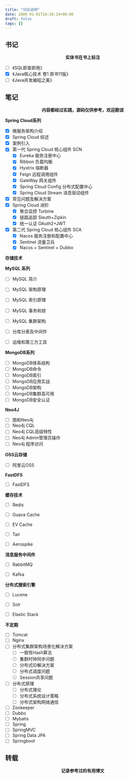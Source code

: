 ```yaml
---
title: "分区说明"
date: 2000-01-01T16:26:24+08:00
draft: false
tags: []
---
```


## 书记

**<center>实体书在书上标注</center>**

- [ ] 《SQL即查即用》
- [x] 《Java核心技术 卷1 原书11版》
- [ ] 《Java并发编程之美》

## 笔记

**<center>内容都经过实践，源码仅供参考，欢迎勘误</center>**

**Spring Cloud系列**

- [x] 微服务架构介绍
- [x] Spring Cloud 综述
- [x] 案例引入
- [x] 第一代 Spring Cloud 核心组件 SCN
  - [x] Eureka 服务注册中心
  - [x] Ribbon 负载均衡
  - [x] Hystrix 熔断器
  - [x] Feign 远程调用组件
  - [x] GateWay 网关组件
  - [x] Spring Cloud Config 分布式配置中心
  - [x] Spring Cloud Stream 消息驱动组件
- [x] 常见问题及解决方案
- [x] Spring Cloud 进阶
  - [x] 聚合监控 Turbine
  - [x] 链路追踪 Sleuth+Zipkin
  - [x] 统一认证 OAuth2+JWT
- [x] 第二代 Spring Cloud 核心组件 SCA
  - [x] Nacos 服务注册和配置中心
  - [x] Sentinel 流量卫兵
  - [x] Nacos + Sentinel + Dubbo

**存储技术**

**MySQL 系列**

- [ ] MySQL 简介

- [ ] MySQL 架构原理
- [ ] MySQL 索引原理
- [ ] MySQL 事务和锁
- [ ] MySQL 集群架构
- [ ] 分库分表及中间件
- [ ] 运维和第三方工具 

**MongoDB系列**

- [ ] MongoDB体系结构
- [ ] MongoDB命令
- [ ] MongoDB索引
- [ ] MongoDB应用实战
- [ ] MongoDB架构
- [ ] MongoDB集群高可用
- [ ] MongoDB安全认证

**Neo4J**

- [ ] 图和Neo4j
- [ ] Neo4j CQL
- [ ] Neo4j CQL高级特性
- [ ] Neo4j Admin管理员操作
- [ ] Neo4j 程序访问

**OSS云存储**

- [ ] 阿里云OSS

**FastDFS**

- [ ] FastDFS

**缓存技术**

- [ ] Redis

- [ ] Guava Cache

- [ ] EV Cache

- [ ] Tair

- [ ] Aerospike

**消息服务中间件**

- [ ] RabbitMQ

- [ ] Kafka

**分布式搜索引擎**

- [ ] Lucene

- [ ] Solr

- [ ] Elastic Stack

**不定期**

- [ ] Tomcat
- [ ] Nginx
- [ ] 分布式集群架构场景化解决方案
  - [ ] 一致性Hash算法
  - [ ] 集群时钟同步问题
  - [ ] 分布式ID解决方案
  - [ ] 分布式调度问题
  - [ ] Session共享问题
- [ ] 分布式原理
  - [ ] 分布式理论
  - [ ] 分布式系统设计策略
  - [ ] 分布式架构网络通信
- [ ] Zookeeper
- [ ] Dubbo
- [ ] Mybatis
- [ ] Spring
- [ ] SpringMVC
- [ ] Spring Data JPA
- [ ] Springboot

## 转载

**<center>记录参考过的有用博文</center>**


